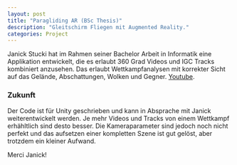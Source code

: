 ```yaml
---
layout: post
title: "Paragliding AR (BSc Thesis)"
description: "Gleitschirm Fliegen mit Augmented Reality."
categories: Project
---
```


Janick Stucki hat im Rahmen seiner Bachelor Arbeit in Informatik eine Applikation entwickelt, die es erlaubt 360 Grad Videos und IGC Tracks kombiniert anzusehen. Das erlaubt Wettkampfanalysen mit korrekter Sicht auf das Gelände, Abschattungen, Wolken und Gegner.
[Youtube](https://www.youtube.com/watch?v=zzuTRmxyKf0&ab_channel=HuCE-cpvrLab).

### Zukunft
Der Code ist für Unity geschrieben und kann in Absprache mit Janick weiterentwickelt werden. Je mehr Videos und Tracks von einem Wettkampf erhähltlich sind desto besser. Die Kameraparameter sind jedoch noch nicht perfekt und das aufsetzen einer kompletten Szene ist gut gelöst, aber trotzdem ein kleiner Aufwand.

Merci Janick!


